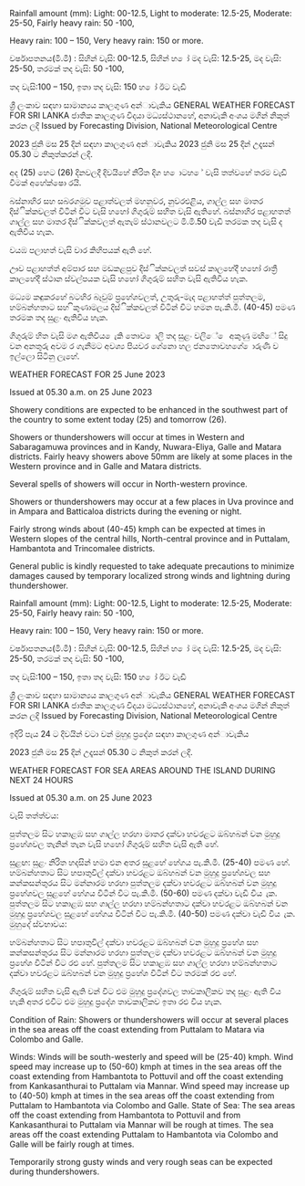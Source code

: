 Rainfall amount (mm): Light: 00-12.5, Light to moderate: 12.5-25, Moderate: 25-50, Fairly heavy rain: 50 -100,

Heavy rain: 100 – 150, Very heavy rain: 150 or more.

වර්ෂාපතනය(මි.මී) : සිහින් වැසි: 00-12.5, සිහින් හ ෝ මද වැසි: 12.5-25, මද වැසි: 25-50, තරමක් තද වැසි: 50 -100,

තද වැසි:100 – 150, ඉතා තද වැසි: 150 හ ෝ ඊට වැඩි

ශ්‍රී ලංකාව සඳහා සාමාන්‍යය කාලගුණ අන්‍ාවැකිය GENERAL WEATHER FORECAST FOR SRI LANKA ජාතික කාලගුණ විදයා මධ්‍යස්ථානහේ, අනාවැකි අංශය මගින් නිකුත් කරන ලදි Issued by Forecasting Division, National Meteorological Centre

2023 ජුනි මස 25 දින්‍ සඳහා කාලගුණ අන්‍ාවැකිය 2023 ජුනි මස 25 දින්‍ උදෑසන්‍ 05.30 ට නිකුත්කරන්‍ ලදි.

අද (25) හෙට (26) දිනවලදී දිවයිහේ නිරිත දිග හ ොටහ ේ වැසි තත්වහේ තරම වැඩි වීමක් අහේක්ෂො රයි.

බස්නාහිර සහ සබරගමුව පළාත්වලත් මහනුවර, නුවරඑළිය, ගාල්ල සහ මාතර දිස්ික්කවලත් විටින් විට වැසි හහෝ ගිගුරුම් සහිත වැසි ඇතිහේ. බස්නාහිර පළාහතත් ගාල්ල සහ මාතර දිස්ික්කවලත් ඇතැම් ස්ථානවලට මි.මි.50 වැඩි තරමක තද වැසි ද ඇතිවිය හැක.

වයඹ පලාහත් වැසි වාර කිහිපයක් ඇති හේ.

ඌව පළාහත්ත් අම්පාර සහ මඩකළපුව දිස්ික්කවලත් සවස් කාලහේදී හහෝ රාත්‍රී කාලහේදී ස්ථාන ස්වල්පයක වැසි හහෝ ගිගුරුම් සහිත වැසි ඇතිවිය හැක.

මධ්‍යම කඳුකරහේ බටහිර බෑවුම් ප්‍රහේශවලත්, උතුරු-මැද පළාහත්ත් පුත්තලම, හම්බන්හතාට සහ ිකුණාමලය දිස්ික්කවලත් විටින් විට හමන පැ.කි.මී. (40-45) පමණ තරමක තද සුළං ඇතිවිය හැක.

ගිගුරුම් හිත වැසි මග ඇතිවිය ෙැකි තොව ොලි තද සුළං වලිේ ෙ අකුණු මඟිේ සිදු වන අනතුරු අවම ර ගැනීමට අවශ්‍ය පියවර ගේනො හල ජනතොවහගේ ොරුණි ව ඉල්ලො සිටිනු ලැහේ.

WEATHER FORECAST FOR 25 June 2023

Issued at 05.30 a.m. on 25 June 2023

Showery conditions are expected to be enhanced in the southwest part of the country to some extent today (25) and tomorrow (26).

Showers or thundershowers will occur at times in Western and Sabaragamuwa provinces and in Kandy, Nuwara-Eliya, Galle and Matara districts. Fairly heavy showers above 50mm are likely at some places in the Western province and in Galle and Matara districts.

Several spells of showers will occur in North-western province.

Showers or thundershowers may occur at a few places in Uva province and in Ampara and Batticaloa districts during the evening or night.

Fairly strong winds about (40-45) kmph can be expected at times in Western slopes of the central hills, North-central province and in Puttalam, Hambantota and Trincomalee districts.

General public is kindly requested to take adequate precautions to minimize damages caused by temporary localized strong winds and lightning during thundershower.

Rainfall amount (mm): Light: 00-12.5, Light to moderate: 12.5-25, Moderate: 25-50, Fairly heavy rain: 50 -100,

Heavy rain: 100 – 150, Very heavy rain: 150 or more.

වර්ෂාපතනය(මි.මී) : සිහින් වැසි: 00-12.5, සිහින් හ ෝ මද වැසි: 12.5-25, මද වැසි: 25-50, තරමක් තද වැසි: 50 -100,

තද වැසි:100 – 150, ඉතා තද වැසි: 150 හ ෝ ඊට වැඩි

ශ්‍රී ලංකාව සඳහා සාමාන්‍යය කාලගුණ අන්‍ාවැකිය GENERAL WEATHER FORECAST FOR SRI LANKA ජාතික කාලගුණ විදයා මධ්‍යස්ථානහේ, අනාවැකි අංශය මගින් නිකුත් කරන ලදි Issued by Forecasting Division, National Meteorological Centre

ඉදිරි පැය 24 ට දිවයින්‍ වටා වන්‍ මුහුදු ප්‍රදේශ සඳහා කාලගුණ අන්‍ාවැකිය

2023 ජුනි මස 25 දින්‍ උදෑසන්‍ 05.30 ට නිකුත් කරන්‍ ලදි.

WEATHER FORECAST FOR SEA AREAS AROUND THE ISLAND DURING NEXT 24 HOURS

Issued at 05.30 a.m. on 25 June 2023

වැසි තත්ත්වය:

පුත්තලම සිට හකාළඹ සහ ගාල්ල හරහා මාතර දක්වා හවරළට ඔබ්හබන් වන මුහුදු ප්‍රහේශවල තැනින් තැන වැසි හහෝ ගිගුරුම් සහිත වැසි ඇති හේ.

සුළඟ: සුළං නිරිත හදසින් හමා එන අතර සුළහේ හේගය පැ.කි.මී. (25-40) පමණ හේ. හම්බන්හතාට සිට හපාතුවිල් දක්වා හවරළට ඔබ්හබන් වන මුහුදු ප්‍රහේශවල සහ කන්කසන්තුරය සිට මන්නාරම හරහා පුත්තලම දක්වා හවරළට ඔබ්හබන් වන මුහුදු ප්‍රහේශවල සුළහේ හේගය විටින් විට පැ.කි.මී. (50-60) පමණ දක්වා වැඩි විය ැක. පුත්තලම සිට හකාළඹ සහ ගාල්ල හරහා හම්බන්හතාට දක්වා හවරළට ඔබ්හබන් වන මුහුදු ප්‍රහේශවල සුළහේ හේගය විටින් විට පැ.කි.මී. (40-50) පමණ දක්වා වැඩි විය ැක. මුහුදේ ස්වභාවය:

හම්බන්හතාට සිට හපාතුවිල් දක්වා හවරළට ඔබ්හබන් වන මුහුදු ප්‍රහේශ සහ කන්කසන්තුරය සිට මන්නාරම හරහා පුත්තලම දක්වා හවරළට ඔබ්හබන් වන මුහුදු ප්‍රහේශ විටින් විට රළු හේ. පුත්තලම සිට හකාළඹ සහ ගාල්ල හරහා හම්බන්හතාට දක්වා හවරළට ඔබ්හබන් වන මුහුදු ප්‍රහේශ විටින් විට තරමක් රළු හේ.

ගිගුරුම් සහිත වැසි ඇති වන්‍ විට එම මුහුදු ප්‍රදේශවල තාවකාලිකව තද සුළං ඇති විය හැකි අතර එවිට එම මුහුදු ප්‍රදේශ තාවකාලිකව ඉතා රළු විය හැක.

Condition of Rain: Showers or thundershowers will occur at several places in the sea areas off the coast extending from Puttalam to Matara via Colombo and Galle.

Winds: Winds will be south-westerly and speed will be (25-40) kmph. Wind speed may increase up to (50-60) kmph at times in the sea areas off the coast extending from Hambantota to Pottuvil and off the coast extending from Kankasanthurai to Puttalam via Mannar. Wind speed may increase up to (40-50) kmph at times in the sea areas off the coast extending from Puttalam to Hambantota via Colombo and Galle. State of Sea: The sea areas off the coast extending from Hambantota to Pottuvil and from Kankasanthurai to Puttalam via Mannar will be rough at times. The sea areas off the coast extending Puttalam to Hambantota via Colombo and Galle will be fairly rough at times.

Temporarily strong gusty winds and very rough seas can be expected during thundershowers.